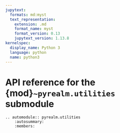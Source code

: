 ```yaml
---
jupytext:
  formats: md:myst
  text_representation:
    extension: .md
    format_name: myst
    format_version: 0.13
    jupytext_version: 1.13.8
kernelspec:
  display_name: Python 3
  language: python
  name: python3
---
```



# API reference for the {mod}`~pyrealm.utilities` submodule

```{eval-rst}
.. automodule:: pyrealm.utilities
    :autosummary:
    :members:
```
